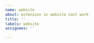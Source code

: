 ```yaml
---
name: website
about: extension in website cant work
title: ''
labels: website
assignees: ''

---
```



